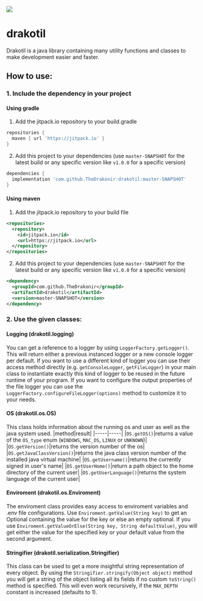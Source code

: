 [![](https://jitpack.io/v/TheDrakonir/drakotil.svg)](https://jitpack.io/#TheDrakonir/drakotil)

# drakotil
Drakotil is a java library containing many utility functions and classes to make development easier and faster.

## How to use:

### 1. Include the dependency in your project

#### Using gradle

1. Add the jitpack.io repository to your build.gradle
```gradle
repositories {
  maven { url 'https://jitpack.io' }
}
```
2. Add this project to your dependencies (use `master-SNAPSHOT` for the latest build or any specific version like `v1.0.0` for a specific version)
```gradle
dependencies {
  implementation 'com.github.TheDrakonir:drakotil:master-SNAPSHOT'
}
```

#### Using maven

1. Add the jitpack.io repository to your build file
```xml
<repositories>
  <repository>
    <id>jitpack.io</id>
    <url>https://jitpack.io</url>
  </repository>
</repositories>
```
2. Add this project to your dependencies (use `master-SNAPSHOT` for the latest build or any specific version like `v1.0.0` for a specific version)
```xml
<dependency>
  <groupId>com.github.TheDrakonir</groupId>
  <artifactId>drakotil</artifactId>
  <version>master-SNAPSHOT</version>
</dependency>
```

### 2. Use the given classes:

#### Logging (drakotil.logging)
You can get a reference to a logger by using `LoggerFactory.getLogger()`. 
This will return either a previous instanced logger or a new console logger per default. 
If you want to use a different kind of logger you can use their access method directly (e.g. `getConsoleLogger`, `getFileLogger`) in your main class to instantiate exactly this kind of logger to be reused in the future runtime of your program.
If you want to configure the output properties of the file logger you can use the `LoggerFactory.configureFileLogger(options)` method to customize it to your needs.

#### OS (drakotil.os.OS)
This class holds information about the running os and user as well as the java system used.
|method|result|
|-----|-----|
|`OS.getOS()`|returns a value of the `OS_type` enum (`WINDOWS`, `MAC_OS`, `LINUX` or `UNKNOWN`)|
|`OS.getVersion()`|returns the version number of the os|
|`OS.getJavaClassVersion()`|returns the java class version number of the installed java virtual machine|
|`OS.getUsername()`|returns the currently signed in user's name|
|`OS.getUserHome()`|return a path object to the home directory of the current user|
|`OS.getUserLanguage()`|returns the system language of the current user|

#### Enviroment (drakotil.os.Enviroment)
The enviroment class provides easy access to enviroment variables and .env file configurations.
Use `Enviroment.getValue(String key)` to get an Optional containing the value for the key or else an empty optional.
If you use `Enviroment.getValueOrElse(String key, String defaultValue)`, you will get either the value for the specified key or your default value from the second argument.

#### Stringifier (drakotil.serialization.Stringifier)
This class can be used to get a more insightful string representation of every object.
By using the `Stringifier.stringify(Object object)` method you will get a string of the object listing all its fields if no custom `toString()` method is specified.
This will even work recursively, if the `MAX_DEPTH` constant is increased (defaults to 1).
